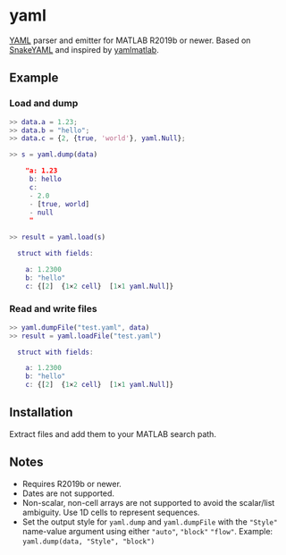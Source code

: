 # yaml
[YAML](https://yaml.org/) parser and emitter for MATLAB R2019b or newer. 
Based on [SnakeYAML](https://bitbucket.org/snakeyaml/snakeyaml/src/master/) and inspired by [yamlmatlab](https://code.google.com/archive/p/yamlmatlab/).

## Example
### Load and dump
```Matlab
>> data.a = 1.23;
>> data.b = "hello";
>> data.c = {2, {true, 'world'}, yaml.Null};

>> s = yaml.dump(data)

    "a: 1.23
     b: hello
     c:
     - 2.0
     - [true, world]
     - null
     "
   
>> result = yaml.load(s)

  struct with fields:

    a: 1.2300
    b: "hello"
    c: {[2]  {1×2 cell}  [1×1 yaml.Null]}
```

### Read and write files
```Matlab
>> yaml.dumpFile("test.yaml", data)
>> result = yaml.loadFile("test.yaml")

  struct with fields:

    a: 1.2300
    b: "hello"
    c: {[2]  {1×2 cell}  [1×1 yaml.Null]}
```
## Installation
Extract files and add them to your MATLAB search path.

## Notes
- Requires R2019b or newer.
- Dates are not supported.
- Non-scalar, non-cell arrays are not supported to avoid the scalar/list ambiguity. Use 1D cells to represent sequences.
- Set the output style for `yaml.dump` and `yaml.dumpFile` with the `"Style"` name-value argument using either `"auto"`, `"block"` `"flow"`. Example: `yaml.dump(data, "Style", "block")`